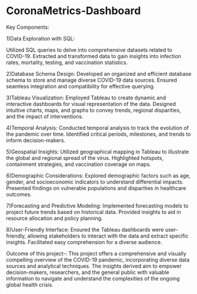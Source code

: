 # CoronaMetrics-Dashboard
Key Components:

1)Data Exploration with SQL:

Utilized SQL queries to delve into comprehensive datasets related to COVID-19.
Extracted and transformed data to gain insights into infection rates, mortality, testing, and vaccination statistics.

2)Database Schema Design:
Developed an organized and efficient database schema to store and manage diverse COVID-19 data sources.
Ensured seamless integration and compatibility for effective querying.

3)Tableau Visualization:
Employed Tableau to create dynamic and interactive dashboards for visual representation of the data.
Designed intuitive charts, maps, and graphs to convey trends, regional disparities, and the impact of interventions.

4)Temporal Analysis:
Conducted temporal analysis to track the evolution of the pandemic over time.
Identified critical periods, milestones, and trends to inform decision-makers.

5)Geospatial Insights:
Utilized geographical mapping in Tableau to illustrate the global and regional spread of the virus.
Highlighted hotspots, containment strategies, and vaccination coverage on maps.

6)Demographic Considerations:
Explored demographic factors such as age, gender, and socioeconomic indicators to understand differential impacts.
Presented findings on vulnerable populations and disparities in healthcare outcomes.

7)Forecasting and Predictive Modeling:
Implemented forecasting models to project future trends based on historical data.
Provided insights to aid in resource allocation and policy planning.

8)User-Friendly Interface:
Ensured the Tableau dashboards were user-friendly, allowing stakeholders to interact with the data and extract specific insights.
Facilitated easy comprehension for a diverse audience.

Outcome of this project-:
This project offers a comprehensive and visually compelling overview of the COVID-19 pandemic, incorporating diverse data sources and analytical techniques. The insights derived aim to empower decision-makers, researchers, and the general public with valuable information to navigate and understand the complexities of the ongoing global health crisis.
